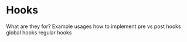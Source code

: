 # Hooks

What are they for?
Example usages
how to implement
pre vs post hooks
global hooks
regular hooks